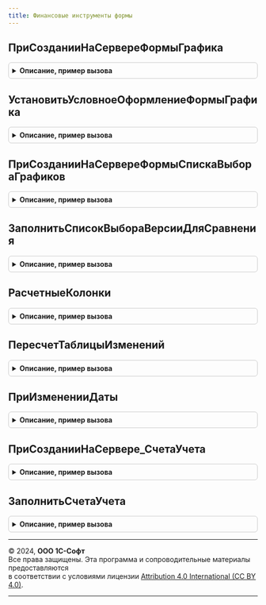 ```yaml
---
title: Финансовые инструменты формы
---
```



## ПриСозданииНаСервереФормыГрафика
<details style="margin: 1em 0; padding: 0.5em; border: 1px solid #ccc; border-radius: 6px;">

<summary style="font-weight: bold; cursor: pointer;">Описание, пример вызова</summary>

```bsl

Процедура ПриСозданииНаСервереФормыГрафика(Форма, Отказ, СтандартнаяОбработка) Экспорт
```

Пример вызова
```bsl
ФинансовыеИнструментыФормы.ПриСозданииНаСервереФормыГрафика(Форма, Отказ, СтандартнаяОбработка) 
```
</details>

## УстановитьУсловноеОформлениеФормыГрафика
<details style="margin: 1em 0; padding: 0.5em; border: 1px solid #ccc; border-radius: 6px;">

<summary style="font-weight: bold; cursor: pointer;">Описание, пример вызова</summary>

```bsl

Процедура УстановитьУсловноеОформлениеФормыГрафика(УсловноеОформление, ОписаниеГрафика) Экспорт
```

Пример вызова
```bsl
ФинансовыеИнструментыФормы.УстановитьУсловноеОформлениеФормыГрафика(УсловноеОформление, ОписаниеГрафика) 
```
</details>

## ПриСозданииНаСервереФормыСпискаВыбораГрафиков
<details style="margin: 1em 0; padding: 0.5em; border: 1px solid #ccc; border-radius: 6px;">

<summary style="font-weight: bold; cursor: pointer;">Описание, пример вызова</summary>

```bsl

Процедура ПриСозданииНаСервереФормыСпискаВыбораГрафиков(Форма, Отказ, СтандартнаяОбработка) Экспорт
```

Пример вызова
```bsl
ФинансовыеИнструментыФормы.ПриСозданииНаСервереФормыСпискаВыбораГрафиков(Форма, Отказ, СтандартнаяОбработка) 
```
</details>

## ЗаполнитьСписокВыбораВерсииДляСравнения
<details style="margin: 1em 0; padding: 0.5em; border: 1px solid #ccc; border-radius: 6px;">

<summary style="font-weight: bold; cursor: pointer;">Описание, пример вызова</summary>

```bsl

Процедура ЗаполнитьСписокВыбораВерсииДляСравнения(Форма) Экспорт
```

Пример вызова
```bsl
ФинансовыеИнструментыФормы.ЗаполнитьСписокВыбораВерсииДляСравнения(Форма) 
```
</details>

## РасчетныеКолонки
<details style="margin: 1em 0; padding: 0.5em; border: 1px solid #ccc; border-radius: 6px;">

<summary style="font-weight: bold; cursor: pointer;">Описание, пример вызова</summary>

```bsl

Функция РасчетныеКолонки(ОписаниеГрафика) Экспорт
```

Пример вызова
```bsl
Результат = ФинансовыеИнструментыФормы.РасчетныеКолонки(ОписаниеГрафика) 
```
</details>

## ПересчетТаблицыИзменений
<details style="margin: 1em 0; padding: 0.5em; border: 1px solid #ccc; border-radius: 6px;">

<summary style="font-weight: bold; cursor: pointer;">Описание, пример вызова</summary>

```bsl

Процедура ПересчетТаблицыИзменений(Форма) Экспорт
```

Пример вызова
```bsl
ФинансовыеИнструментыФормы.ПересчетТаблицыИзменений(Форма) 
```
</details>

## ПриИзмененииДаты
<details style="margin: 1em 0; padding: 0.5em; border: 1px solid #ccc; border-radius: 6px;">

<summary style="font-weight: bold; cursor: pointer;">Описание, пример вызова</summary>

```bsl

Процедура ПриИзмененииДаты(Форма, Знач СекцииКПересчету) Экспорт
```

Пример вызова
```bsl
ФинансовыеИнструментыФормы.ПриИзмененииДаты(Форма, СекцииКПересчету) 
```
</details>

## ПриСозданииНаСервере_СчетаУчета
<details style="margin: 1em 0; padding: 0.5em; border: 1px solid #ccc; border-radius: 6px;">

<summary style="font-weight: bold; cursor: pointer;">Описание, пример вызова</summary>

```bsl

Процедура ПриСозданииНаСервере_СчетаУчета(Форма) Экспорт
```

Пример вызова
```bsl
ФинансовыеИнструментыФормы.ПриСозданииНаСервере_СчетаУчета(Форма) 
```
</details>

## ЗаполнитьСчетаУчета
<details style="margin: 1em 0; padding: 0.5em; border: 1px solid #ccc; border-radius: 6px;">

<summary style="font-weight: bold; cursor: pointer;">Описание, пример вызова</summary>

```bsl

Процедура ЗаполнитьСчетаУчета(Форма, КэшируемыеСчетаУчета) Экспорт
```

Пример вызова
```bsl
ФинансовыеИнструментыФормы.ЗаполнитьСчетаУчета(Форма, КэшируемыеСчетаУчета) 
```
</details>

---

© 2024, **ООО 1С-Софт**  
Все права защищены. Эта программа и сопроводительные материалы предоставляются  
в соответствии с условиями лицензии [Attribution 4.0 International (CC BY 4.0)](https://creativecommons.org/licenses/by/4.0/legalcode).

---
